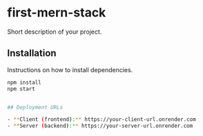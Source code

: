 # first-mern-stack

Short description of your project.

## Installation

Instructions on how to install dependencies.

```bash
npm install
npm start


## Deployment URLs

- **Client (frontend):** https://your-client-url.onrender.com  
- **Server (backend):** https://your-server-url.onrender.com
